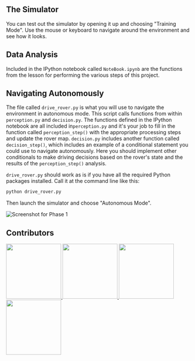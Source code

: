 [image_0]: ./misc/rover_image.jpg
  

## The Simulator
 
You can test out the simulator by opening it up and choosing "Training Mode".  Use the mouse or keyboard to navigate around the environment and see how it looks.


## Data Analysis
Included in the IPython notebook called `NoteBook.ipynb` are the functions from the lesson for performing the various steps of this project.

## Navigating Autonomously
The file called `drive_rover.py` is what you will use to navigate the environment in autonomous mode.  This script calls functions from within `perception.py` and `decision.py`.  The functions defined in the IPython notebook are all included in`perception.py` and it's your job to fill in the function called `perception_step()` with the appropriate processing steps and update the rover map. `decision.py` includes another function called `decision_step()`, which includes an example of a conditional statement you could use to navigate autonomously.  Here you should implement other conditionals to make driving decisions based on the rover's state and the results of the `perception_step()` analysis.

`drive_rover.py` should work as is if you have all the required Python packages installed. Call it at the command line like this: 

```sh
python drive_rover.py
```  

Then launch the simulator and choose "Autonomous Mode".  

<img
  src="/Downloads/5c095113-f7d9-4353-b5cd-d59736d629d3.jpg"
  title="Screenshot for Phase 1"
  style="display: inline-block; margin: 0 auto; max-width: 300px">


## Contributors

<a href="https://github.com/engRana404">
  <img src="https://avatars.githubusercontent.com/u/70284270?v=4" width="150" height="150">
</a>

<a href="https://github.com/OmniaAhmed292">
  <img src="https://github.com/OmniaAhmed292.png?size=50" width="150" height="150">
</a>

<a href="https://github.com/Tasneem849">
  <img src="https://avatars.githubusercontent.com/u/92854521?v=4" width="150" height="150">
</a>

<a href="https://github.com/Menna-Elkhwass">
  <img src="https://avatars.githubusercontent.com/u/105253678?v=4" width="150" height="150">
</a>

